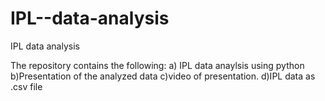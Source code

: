 # IPL--data-analysis
IPL data analysis

The repository contains the following:
a) IPL data anaylsis using python
b)Presentation of the analyzed data
c)video of presentation.
d)IPL data as .csv file



